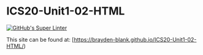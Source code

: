 # ICS20-Unit1-02-HTML

[![GitHub's Super Linter](https://github.com/<Brayden-Blank>/<ICS20-Unit1-02-HTML>/actions/workflows/main.yml/badge.svg)](https://github.com/<Brayden-Blank>/<ICS20-Unit1-02-HTML>/actions/workflows/main.yml)

This site can be found at: [https://brayden-blank.github.io/ICS20-Unit1-02-HTML/) 
